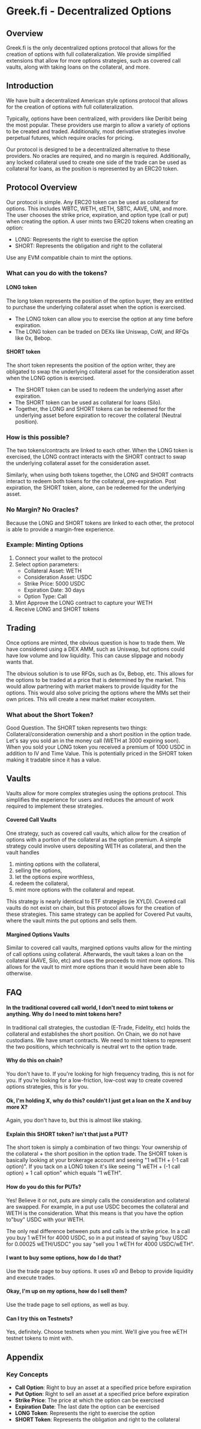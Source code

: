 # Greek.fi - Decentralized Options
## Overview
Greek.fi is the only decentralized options protocol that allows for the creation of options with full collateralization. We provide simplified extensions that allow for more options strategies, such as covered call vaults, along with taking loans on the collateral, and more.


## Introduction
We have built a decentralized American style options protocol that allows for the creation of options with full collateralization.

Typically, options have been centralized, with providers like Deribit being the most popular. These providers use margin to allow a variety of options to be created and traded. Additionally, most derivative strategies involve perpetual futures, which require oracles for pricing. 

Our protocol is designed to be a decentralized alternative to these providers. No oracles are required, and no margin is required. Additionally, any locked collateral used to create one side of the trade can be used as collateral for loans, as the position is represented by an ERC20 token.

## Protocol Overview

Our protocol is simple. 
Any ERC20 token can be used as collateral for options. This includes WBTC, WETH, stETH, SBTC, AAVE, UNI, and more.
The user chooses the strike price, expiration, and option type (call or put) when creating the option.
A user mints two ERC20 tokens when creating an option:
- LONG: Represents the right to exercise the option
- SHORT: Represents the obligation and right to the collateral

Use any EVM compatible chain to mint the options.

### What can you do with the tokens?
#### LONG token
The long token represents the position of the option buyer, they are entitled to purchase the underlying collateral asset when the option is exercised.
- The LONG token can allow you to exercise the option at any time before expiration.
- The LONG token can be traded on DEXs like Uniswap, CoW, and RFQs like 0x, Bebop.

#### SHORT token
The short token represents the position of the option writer, they are obligated to swap the underlying collateral asset for the consideration asset when the LONG option is exercised.
- The SHORT token can be used to redeem the underlying asset after expiration.
- The SHORT token can be used as collateral for loans (Silo).
- Together, the LONG and SHORT tokens can be redeemed for the underlying asset before expiration to recover the collateral (Neutral position).

### How is this possible?
The two tokens/contracts are linked to each other. When the LONG token is exercised, the LONG contract interacts with the SHORT contract to swap the underlying collateral asset for the consideration asset.

Similarly, when using both tokens together, the LONG and SHORT contracts interact to redeem both tokens for the collateral, pre-expiration. Post expiration, the SHORT token, alone, can be redeemed for the underlying asset.

### No Margin? No Oracles?
Because the LONG and SHORT tokens are linked to each other, the protocol is able to provide a margin-free experience. 

### Example: Minting Options
1. Connect your wallet to the protocol
2. Select option parameters:
   - Collateral Asset: WETH
   - Consideration Asset: USDC
   - Strike Price: 5000 USDC
   - Expiration Date: 30 days
   - Option Type: Call
3. Mint Approve the LONG contract to capture your WETH
4. Receive LONG and SHORT tokens

## Trading
Once options are minted, the obvious question is how to trade them. We have considered using a DEX AMM, such as Uniswap, but options could have low volume and low liquidity. This can cause slippage and nobody wants that.

The obvious solution is to use RFQs, such as 0x, Bebop, etc. This allows for the options to be traded at a price that is determined by the market. This would allow partnering with market makers to provide liquidity for the options. This would also solve pricing the options where the MMs set their own prices. This will create a new market maker ecosystem.

### What about the Short Token?
Good Question. The SHORT token represents two things: Collateral/consideration ownership and a short position in the option trade. Let's say you sold an in the money call (WETH at 3000 expiring soon). When you sold your LONG token you received a premium of 1000 USDC in addition to IV and Time Value. This is potentially priced in the SHORT token making it tradable since it has a value.

## Vaults
Vaults allow for more complex strategies using the options protocol. This simplifies the experience for users and reduces the amount of work required to implement these strategies. 

#### Covered Call Vaults
One strategy, such as covered call vaults, which allow for the creation of options with a portion of the collateral as the option premium. A simple strategy could involve users depositing WETH as collateral, and then the vault handles 
1. minting options with the collateral, 
2. selling the options, 
3. let the options expire worthless, 
4. redeem the collateral, 
5. mint more options with the collateral and repeat. 

This strategy is nearly identical to ETF strategies (ie XYLD). Covered call vaults do not exist on chain, but this protocol allows for the creation of these strategies. This same strategy can be applied for Covered Put vaults, where the vault mints the put options and sells them.

#### Margined Options Vaults
Similar to covered call vaults, margined options vaults allow for the minting of call options using collateral. Afterwards, the vault takes a loan on the collateral (AAVE, Silo, etc) and uses the proceeds to mint more options. This allows for the vault to mint more options than it would have been able to otherwise. 


## FAQ
#### In the traditional covered call world, I don't need to mint tokens or anything. Why do I need to mint tokens here?

In traditional call strategies, the custodian (E-Trade, Fidelity, etc) holds the collateral and establishes the short position. On Chain, we do not have custodians. We have smart contracts. We need to mint tokens to represent the two positions, which technically is neutral wrt to the option trade. 

#### Why do this on chain?
You don't have to. If you're looking for high frequency trading, this is not for you. If you're looking for a low-friction, low-cost way to create covered options strategies, this is for you. 

#### Ok, I'm holding X, why do this? couldn't I just get a loan on the X and buy more X? 
Again, you don't have to, but this is almost like staking. 

#### Explain this SHORT token? isn't that just a PUT?
The short token is simply a combination of two things: Your ownership of the collateral + the short position in the option trade. The SHORT token is basically looking at your brokerage account and seeing "1 wETH + (-1 call option)". If you tack on a LONG token it's like seeing "1 wETH + (-1 call option) + 1 call option" which equals "1 wETH".

#### How do you do this for PUTs?
Yes! Believe it or not, puts are simply calls the consideration and collateral are swapped. For example, in a put use USDC becomes the collateral and WETH is the consideration. What this means is that you have the option to"buy" USDC with your WETH.

 The only real difference between puts and calls is the strike price. In a call you buy 1 wETH for 4000 USDC, so in a put instead of saying "buy USDC for 0.00025 wETH/USDC" you say "sell you 1 wETH for 4000 USDC/wETH".

#### I want to buy some options, how do I do that?
Use the trade page to buy options. It uses x0 and Bebop to provide liquidity and execute trades.

#### Okay, I'm up on my options, how do I sell them?
Use the trade page to sell options, as well as buy. 

#### Can I try this on Testnets?
Yes, definitely. Choose testnets when you mint. We'll give you free wETH testnet tokens to mint with.

## Appendix
### Key Concepts
- **Call Option**: Right to buy an asset at a specified price before expiration
- **Put Option**: Right to sell an asset at a specified price before expiration 
- **Strike Price**: The price at which the option can be exercised
- **Expiration Date**: The last date the option can be exercised
- **LONG Token**: Represents the right to exercise the option
- **SHORT Token**: Represents the obligation and right to the collateral